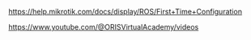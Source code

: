https://help.mikrotik.com/docs/display/ROS/First+Time+Configuration

https://www.youtube.com/@ORISVirtualAcademy/videos
